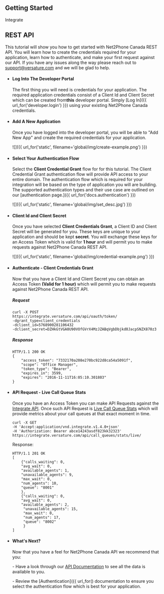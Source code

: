 Getting Started
---------------

Integrate

REST API
--------

This tutorial will show you how to get started with Net2Phone Canada REST API. You will learn how to create the credentials required for your application, learn how to authenticate, and make your first request against our API. If you have any issues along the way please reach out to [support@versature.com](mailto:support@versature.com) and we will be glad to help.

*   #### Log Into The Developer Portal
    
    The first thing you will need is credentials for your application. The required application credentials consist of a Client Id and Client Secret which can be created from**this** developer portal. Simply [Log In]({{ url_for('developer.login') }}) using your existing Net2Phone Canada credentials.
    
*   #### Add A New Application
    
    Once you have logged into the developer portal, you will be able to "Add New App" and create the required credentials for your application.
    
    ![]({{ url_for('static', filename='global/img/create-example.png') }})
*   #### Select Your Authentication Flow
    
    Select the **Client Credential Grant** flow for for this tutorial. The Client Credential Grant authentication flow will provide API access to your entire domain. The authentication flow which is required for your integration will be based on the type of application you will are building. The supported authentication types and their use case are outlined on our [authentication page.]({{ url_for('docs.authentication') }})
    
    ![]({{ url_for('static', filename='global/img/set_desc.jpg') }})
*   #### Client Id and Client Secret
    
    Once you have selected **Client Credentials Grant**, a Client ID and Client Secret will be generated for you. These keys are unique to your application and should be kept **secret**. You will exchange these keys for an Access Token which is valid for **1 hour** and will permit you to make requests against Net2Phone Canada REST API.
    
    ![]({{ url_for('static', filename='global/img/credential-example.png') }})
*   #### Authenticate - Client Credentials Grant
    
    Now that you have a Client Id and Client Secret you can obtain an Access Token **(Valid for 1 hour)** which will permit you to make requests against Net2Phone Canada REST API.
    
    ##### Request
    
        curl -X POST
        https://integrate.versature.com/api/oauth/token/
        -dgrant_type=client_credentials
        -dclient_id=5768900281106432
        -dclient_secret=DZHkGtVGA0U90VOfGVrX4MzJZABqVgbDbjkd0JacpSNZX870z3
                        
    
    ##### Response
    
        HTTP/1.1 200 OK
        {
            "access_token": "7332170a208e270bc922d8ca54a5091f",
            "scope": "Office Manager",
            "token_type": "Bearer",
            "expires_in": 3599,
            "expires": "2016-11-11T16:05:10.301803"
        }
    
*   #### API Request - Live Call Queue Stats
    
    Once you have an Access Token you can make API Requests against the [Integrate API](http://integrate.versature.com/apidoc). Once such API Request is [Live Call Queue Stats](http://integrate.versature.com/apidoc/#api-CallQueuesStats-Live_Call_Queue_Stats) which will provide metrics about your call queues at that exact moment in time.
    
        curl -X GET
        -H 'Accept:application/vnd.integrate.v1.4.0+json'
        -H 'Authorization: Bearer abce14243asdf823kk32323'
        https://integrate.versature.com/api/call_queues/stats/live/
    
    Response:
    
        HTTP/1.1 201 OK
        [
            {"calls_waiting": 0,
            "avg_wait": 0,
            "available_agents": 1,
            "unavailable_agents": 9,
            "max_wait": 0,
            "num_agents": 10,
            "queue": "8001"
            },
            {"calls_waiting": 0,
            "avg_wait": 0,
            "available_agents": 2,
             "unavailable_agents": 15,
             "max_wait": 0,
             "num_agents": 17,
             "queue": "8002"
             }
        ]
    
*   #### What's Next?
    
    Now that you have a feel for Net2Phone Canada API we recommend that you:
    
    \- Have a look through our [API Documentation](http://integrate.versature.com/apidoc) to see all the data is available to you.
    
    \- Review the [Authentication]({{ url_for() documentation to ensure you select the authentication flow which is best for your application.
